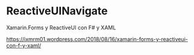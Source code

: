 # ReactiveUINavigate
Xamarin.Forms y ReactiveUI con F# y XAML

https://ixmrm01.wordpress.com/2018/08/16/xamarin-forms-y-reactiveui-con-f-y-xaml/
